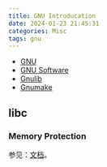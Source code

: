 ```yaml
---
title: GNU Introducation
date: 2024-01-23 21:45:31
categories: Misc
tags: gnu
---
```


* [GNU](https://www.gnu.org/)
* [GNU Software](https://www.gnu.org/software/)
* [Gnulib](https://www.gnu.org/software/gnulib/)
* [Gnumake](https://www.gnu.org/software/make/)

## libc

### Memory Protection

参见：[文档](https://www.gnu.org/software/libc/manual/html_node/Memory-Protection.html)。
